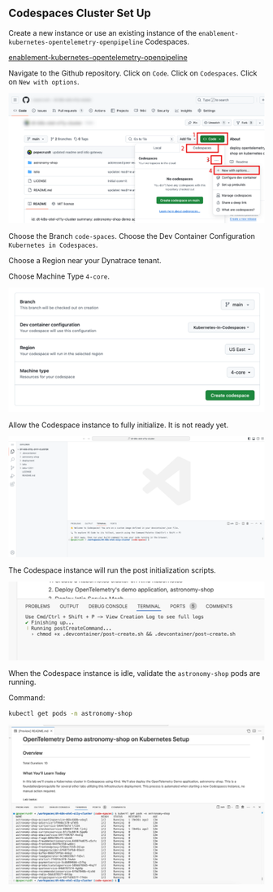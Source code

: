 ## Codespaces Cluster Set Up

Create a new instance or use an existing instance of the `enablement-kubernetes-opentelemetry-openpipeline` Codespaces.

[enablement-kubernetes-opentelemetry-openpipeline](https://github.com/dynatrace-wwse/enablement-kubernetes-opentelemetry-openpipeline)

Navigate to the Github repository.  Click on `Code`.  Click on `Codespaces`.  Click on `New with options`.

![github cluster repo](../../../assets/images/prereq-github_cluster_repo.png)

Choose the Branch `code-spaces`.  Choose the Dev Container Configuration `Kubernetes in Codespaces`.

Choose a Region near your Dynatrace tenant.

Choose Machine Type `4-core`.

![github new codespaces](../../../assets/images/prereq-github_cluster_new_codespaces.png)

Allow the Codespace instance to fully initialize.  It is not ready yet.

![github codespace launch](../../../assets/images/prereq-github_codespace_launch.png)

The Codespace instance will run the post initialization scripts.

![github codespace ](../../../assets/images/prereq-github_codespace_create.png)

When the Codespace instance is idle, validate the `astronomy-shop` pods are running.

Command:
```sh
kubectl get pods -n astronomy-shop
```

![github codespace ready](../../../assets/images/prereq-github_codespace_ready.png)